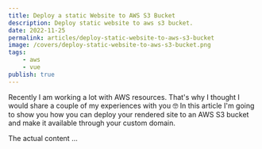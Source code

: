 ```yaml
---
title: Deploy a static Website to AWS S3 Bucket
description: Deploy static website to aws s3 bucket.
date: 2022-11-25
permalink: articles/deploy-static-website-to-aws-s3-bucket
image: /covers/deploy-static-website-to-aws-s3-bucket.png
tags: 
    - aws
    - vue
publish: true
---
```


Recently I am working a lot with AWS resources. That's why I thought I would share a couple of my experiences with you 🤓 In this article I'm going to show you how you can deploy your rendered site to an AWS S3 bucket and make it available through your custom domain.

<!-- more -->

The actual content ...